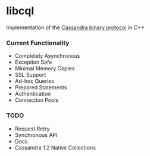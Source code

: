 libcql
======

Implementation of the [Cassandra binary protocol](https://github.com/apache/cassandra/blob/trunk/doc/native_protocol.spec) in C++

### Current Functionality
- Completely Asynchronous
- Exception Safe
- Minimal Memory Copies
- SSL Support
- Ad-hoc Queries
- Prepared Statements
- Authentication
- Connection Pools

### TODO
- Request Retry
- Synchronous API
- Docs
- Cassandra 1.2 Native Collections
